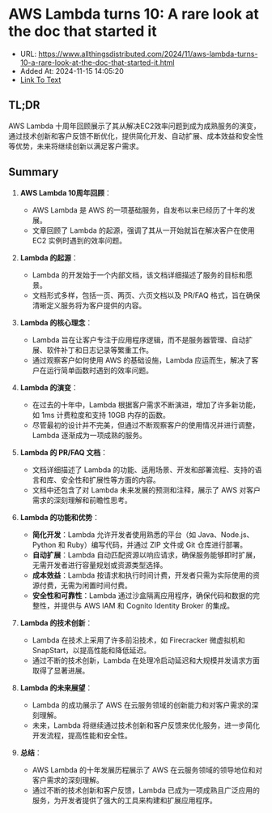# AWS Lambda turns 10: A rare look at the doc that started it
- URL: https://www.allthingsdistributed.com/2024/11/aws-lambda-turns-10-a-rare-look-at-the-doc-that-started-it.html
- Added At: 2024-11-15 14:05:20
- [Link To Text](2024-11-15-aws-lambda-turns-10-a-rare-look-at-the-doc-that-started-it_raw.md)

## TL;DR
AWS Lambda 十周年回顾展示了其从解决EC2效率问题到成为成熟服务的演变，通过技术创新和客户反馈不断优化，提供简化开发、自动扩展、成本效益和安全性等优势，未来将继续创新以满足客户需求。

## Summary
1. **AWS Lambda 10周年回顾**：
   - AWS Lambda 是 AWS 的一项基础服务，自发布以来已经历了十年的发展。
   - 文章回顾了 Lambda 的起源，强调了其从一开始就旨在解决客户在使用 EC2 实例时遇到的效率问题。

2. **Lambda 的起源**：
   - Lambda 的开发始于一个内部文档，该文档详细描述了服务的目标和愿景。
   - 文档形式多样，包括一页、两页、六页文档以及 PR/FAQ 格式，旨在确保清晰定义服务将为客户提供的内容。

3. **Lambda 的核心理念**：
   - Lambda 旨在让客户专注于应用程序逻辑，而不是服务器管理、自动扩展、软件补丁和日志记录等繁重工作。
   - 通过观察客户如何使用 AWS 的基础设施，Lambda 应运而生，解决了客户在运行简单函数时遇到的效率问题。

4. **Lambda 的演变**：
   - 在过去的十年中，Lambda 根据客户需求不断演进，增加了许多新功能，如 1ms 计费粒度和支持 10GB 内存的函数。
   - 尽管最初的设计并不完美，但通过不断观察客户的使用情况并进行调整，Lambda 逐渐成为一项成熟的服务。

5. **Lambda 的 PR/FAQ 文档**：
   - 文档详细描述了 Lambda 的功能、适用场景、开发和部署流程、支持的语言和库、安全性和扩展性等方面的内容。
   - 文档中还包含了对 Lambda 未来发展的预测和注释，展示了 AWS 对客户需求的深刻理解和前瞻性思考。

6. **Lambda 的功能和优势**：
   - **简化开发**：Lambda 允许开发者使用熟悉的平台（如 Java、Node.js、Python 和 Ruby）编写代码，并通过 ZIP 文件或 Git 仓库进行部署。
   - **自动扩展**：Lambda 自动匹配资源以响应请求，确保服务能够即时扩展，无需开发者进行容量规划或资源类型选择。
   - **成本效益**：Lambda 按请求和执行时间计费，开发者只需为实际使用的资源付费，无需为闲置时间付费。
   - **安全性和可靠性**：Lambda 通过沙盒隔离应用程序，确保代码和数据的完整性，并提供与 AWS IAM 和 Cognito Identity Broker 的集成。

7. **Lambda 的技术创新**：
   - Lambda 在技术上采用了许多前沿技术，如 Firecracker 微虚拟机和 SnapStart，以提高性能和降低延迟。
   - 通过不断的技术创新，Lambda 在处理冷启动延迟和大规模并发请求方面取得了显著进展。

8. **Lambda 的未来展望**：
   - Lambda 的成功展示了 AWS 在云服务领域的创新能力和对客户需求的深刻理解。
   - 未来，Lambda 将继续通过技术创新和客户反馈来优化服务，进一步简化开发流程，提高性能和安全性。

9. **总结**：
   - AWS Lambda 的十年发展历程展示了 AWS 在云服务领域的领导地位和对客户需求的深刻理解。
   - 通过不断的技术创新和客户反馈，Lambda 已成为一项成熟且广泛应用的服务，为开发者提供了强大的工具来构建和扩展应用程序。
